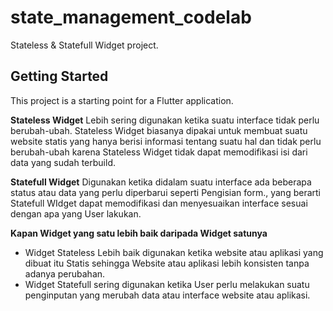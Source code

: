 # state_management_codelab

Stateless & Statefull Widget project.

## Getting Started

This project is a starting point for a Flutter application.

**Stateless Widget** Lebih sering digunakan ketika suatu interface tidak perlu berubah-ubah. Stateless Widget biasanya dipakai untuk membuat suatu website statis yang hanya berisi informasi tentang suatu hal dan tidak perlu berubah-ubah karena Stateless Widget tidak dapat memodifikasi isi dari data yang sudah terbuild.

**Statefull Widget** Digunakan ketika didalam suatu interface ada beberapa status atau data yang perlu diperbarui seperti Pengisian form., yang berarti Statefull WIdget dapat memodifikasi dan menyesuaikan interface sesuai dengan apa yang User lakukan.

**Kapan Widget yang satu lebih baik daripada Widget satunya**
- Widget Stateless Lebih baik digunakan ketika website atau aplikasi yang dibuat itu Statis sehingga Website atau aplikasi lebih konsisten tanpa adanya perubahan.
- Widget Statefull sering digunakan ketika User perlu melakukan suatu penginputan yang merubah data atau interface website atau aplikasi.

